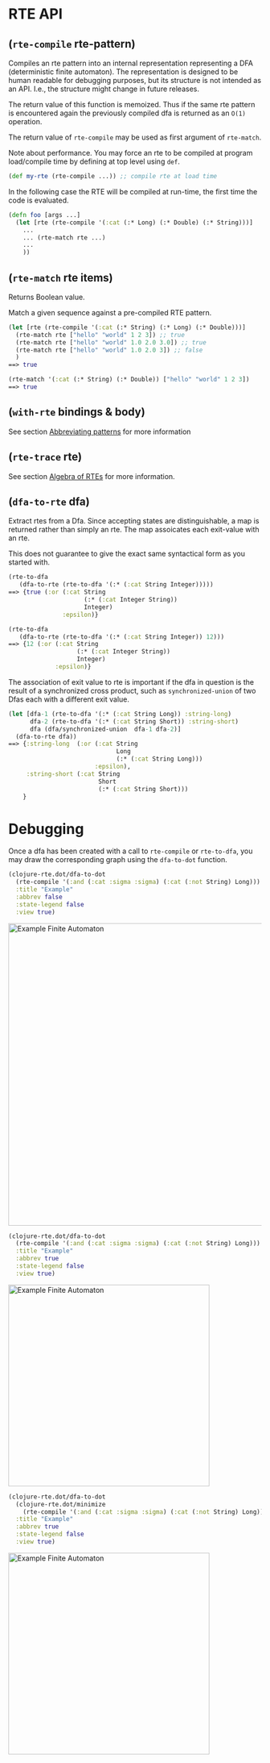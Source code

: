 # RTE API

## (`rte-compile` rte-pattern)
Compiles an rte pattern into an internal representation representing a
DFA (deterministic finite automaton).  The representation is designed
to be human readable for debugging purposes, but its structure is not
intended as an API.  I.e., the structure might change in future
releases.

The return value of this function is memoized.  Thus if the same rte
pattern is encountered again the previously compiled dfa is returned
as an `O(1)` operation.

The return value of `rte-compile` may be used as first argument of `rte-match`.

Note about performance.  You may force an rte to be compiled at
program load/compile time by defining at top level using `def`.

```clojure
(def my-rte (rte-compile ...)) ;; compile rte at load time
```

In the following case the RTE will be compiled at run-time, the first
time the code is evaluated.

```clojure
(defn foo [args ...]
  (let [rte (rte-compile '(:cat (:* Long) (:* Double) (:* String)))]
    ...
    ... (rte-match rte ...)
    ...
    ))
```


## (`rte-match` rte items)

Returns Boolean value.

Match a given sequence against a pre-compiled RTE pattern.

```clojure
(let [rte (rte-compile '(:cat (:* String) (:* Long) (:* Double)))]
  (rte-match rte ["hello" "world" 1 2 3]) ;; true
  (rte-match rte ["hello" "world" 1.0 2.0 3.0]) ;; true
  (rte-match rte ["hello" "world" 1.0 2.0 3]) ;; false
  )
==> true
```

```clojure
(rte-match '(:cat (:* String) (:* Double)) ["hello" "world" 1 2 3])
==> true
```



## (`with-rte` bindings & body)
See section [Abbreviating patterns](#abbreviating-patterns) for more information

## (`rte-trace` rte)

See section [Algebra of RTEs](#algebra-of-rtes) for more information.



## (`dfa-to-rte` dfa)
Extract rtes from a Dfa.  Since accepting states are distinguishable, a map is returned rather
than simply an rte.  The map assoicates each exit-value with an rte.

This does not guarantee to give the exact same 
syntactical form as you started with.
```clojure
(rte-to-dfa
   (dfa-to-rte (rte-to-dfa '(:* (:cat String Integer)))))
==> {true (:or (:cat String
                     (:* (:cat Integer String))
                     Integer)
               :epsilon)}

(rte-to-dfa
   (dfa-to-rte (rte-to-dfa '(:* (:cat String Integer)) 12)))
==> {12 (:or (:cat String
                   (:* (:cat Integer String))
                   Integer)
             :epsilon)}
```

The association of exit value to rte is important if the dfa in question is
the result of a synchronized cross product, such as `synchronized-union` of two
Dfas each with a different exit value.


```clojure
(let [dfa-1 (rte-to-dfa '(:* (:cat String Long)) :string-long)
      dfa-2 (rte-to-dfa '(:* (:cat String Short)) :string-short)
      dfa (dfa/synchronized-union  dfa-1 dfa-2)]
  (dfa-to-rte dfa))
==> {:string-long  (:or (:cat String
                              Long
                              (:* (:cat String Long))) 
                        :epsilon),
     :string-short (:cat String 
                         Short 
                         (:* (:cat String Short)))
    }
```


# Debugging

Once a dfa has been created with a call to `rte-compile` or `rte-to-dfa`, you 
may draw the corresponding graph using the `dfa-to-dot` function.

```clojure
(clojure-rte.dot/dfa-to-dot
  (rte-compile '(:and (:cat :sigma :sigma) (:cat (:not String) Long)))
  :title "Example"
  :abbrev false
  :state-legend false
  :view true)
```
<img src="../img/example-dfa.png" alt="Example Finite Automaton" width="600"/>



```clojure
(clojure-rte.dot/dfa-to-dot
  (rte-compile '(:and (:cat :sigma :sigma) (:cat (:not String) Long)))
  :title "Example"
  :abbrev true
  :state-legend false
  :view true)
```
<img src="../img/example-dfa-2.png" alt="Example Finite Automaton" width="400"/>

```clojure
(clojure-rte.dot/dfa-to-dot
  (clojure-rte.dot/minimize
    (rte-compile '(:and (:cat :sigma :sigma) (:cat (:not String) Long))))
  :title "Example"
  :abbrev true
  :state-legend false
  :view true)
```
<img src="../img/example-dfa-3.png" alt="Example Finite Automaton" width="400"/>


